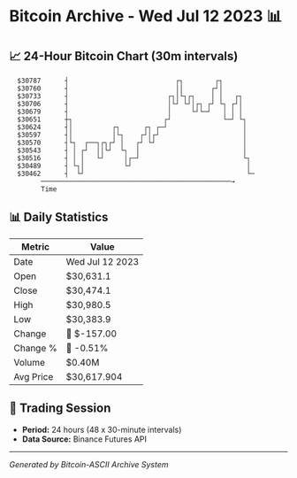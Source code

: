 # Bitcoin Archive - Wed Jul 12 2023 📊

## 📈 24-Hour Bitcoin Chart (30m intervals)

```
  $30787      ┤                           ┌┐        ┌┐         
  $30760      ┤                           ││       ┌┘│         
  $30733      ┤                         ┌┐│└┐┌┐    │ │   ┌┐    
  $30706      ┤                         │└┘ └┘│┌┐ ┌┘ └┐ ┌┘│    
  $30679      ┤                         │     └┘└─┘   │ │ │    
  $30651      ┼┐                       ┌┘             └─┘ └┐   
  $30624      ┤│          ┌┐      ┌┐ ┌─┘                   │   
  $30597      ┤│          │└┐    ┌┘│┌┘                     │   
  $30570      ┤└┐  ┌──┐┌┐┌┘ │   ┌┘ └┘                      │   
  $30543      ┤ │ ┌┘  ││└┘  └┐  │                          │   
  $30516      ┤ │ │   └┘     │┌─┘                          └┐  
  $30489      ┤ └┐│          └┘                             │  
  $30462      ┤  └┘                                         └─ 
        ────────────────────────────────────────────────→
        Time
```

## 📊 Daily Statistics

| Metric | Value |
|--------|-------|
| Date | Wed Jul 12 2023 |
| Open | $30,631.1 |
| Close | $30,474.1 |
| High | $30,980.5 |
| Low | $30,383.9 |
| Change | 🔴 $-157.00 |
| Change % | 🔴 -0.51% |
| Volume | $0.40M |
| Avg Price | $30,617.904 |

## 📅 Trading Session

- **Period:** 24 hours (48 x 30-minute intervals)
- **Data Source:** Binance Futures API

---
*Generated by Bitcoin-ASCII Archive System*
